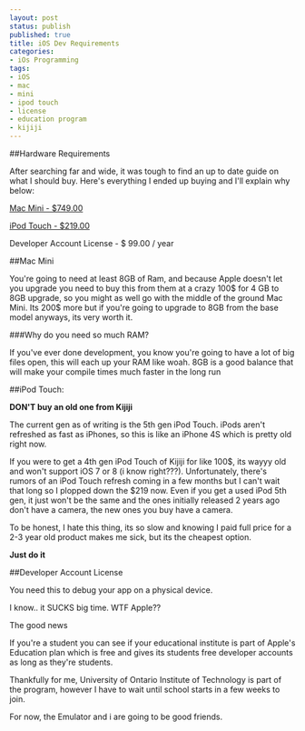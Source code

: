 ```yaml
---
layout: post
status: publish
published: true
title: iOS Dev Requirements
categories:
- iOs Programming
tags:
- iOS
- mac
- mini
- ipod touch
- license
- education program
- kijiji
---
```

##Hardware Requirements

After searching far and wide, it was tough to find an up to date guide
on what I should buy. Here's everything I ended up buying and I'll
explain why below:

[Mac Mini - $749.00](http://store.apple.com/ca/buy-mac/mac-mini "Mac Mini")

[iPod Touch - $219.00](http://store.apple.com/ca/buy-ipod/ipod-touch/16gb-space-grey "ipod touch 16GB")

Developer Account License - $ 99.00 / year
 
##Mac Mini

You're going to need at least 8GB of Ram, and because Apple doesn't let
you upgrade you need to buy this from them at a crazy 100$ for 4 GB to
8GB upgrade, so you might as well go with the middle of the ground Mac
Mini. Its 200$ more but if you're going to upgrade to 8GB from the base
model anyways, its very worth it.

###Why do you need so much RAM?

If you've ever done development, you know you're going to have a lot of
big files open, this will each up your RAM like woah. 8GB is a good
balance that will make your compile times much faster in the long run

##iPod Touch:

**DON'T buy an old one from Kijiji**

The current gen as of writing is the 5th gen iPod Touch. iPods aren't
refreshed as fast as iPhones, so this is like an iPhone 4S which is
pretty old right now. 

If you were to get a 4th gen iPod Touch of Kijiji
for like 100\$, its wayyy old and won't support iOS 7 or 8 (i know
right???). Unfortunately, there's rumors of an iPod Touch refresh coming
in a few months but I can't wait that long so I plopped down the \$219
now. Even if you get a used iPod 5th gen, it just won't be the same and
the ones initially released 2 years ago don't have a camera, the new
ones you buy have a camera.

To be honest, I hate this thing, its so slow and knowing I paid full
price for a 2-3 year old product makes me sick, but its the cheapest
option.

**Just do it**

##Developer Account License

You need this to debug your app on a physical device.

I know.. it SUCKS big time. WTF Apple??

The good news

If you're a student you can see if your educational institute is part of
Apple's Education plan which is free and gives its students free
developer accounts as long as they're students.

Thankfully for me, University of Ontario Institute of Technology is part
of the program, however I have to wait until school starts in a few
weeks to join.

For now, the Emulator and i are going to be good friends.
